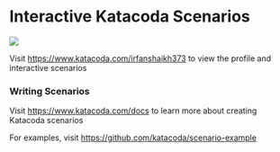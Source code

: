 # Interactive Katacoda Scenarios

[![](http://shields.katacoda.com/katacoda/irfanshaikh373/count.svg)](https://www.katacoda.com/irfanshaikh373 "Get your profile on Katacoda.com")

Visit https://www.katacoda.com/irfanshaikh373 to view the profile and interactive scenarios

### Writing Scenarios
Visit https://www.katacoda.com/docs to learn more about creating Katacoda scenarios

For examples, visit https://github.com/katacoda/scenario-example
